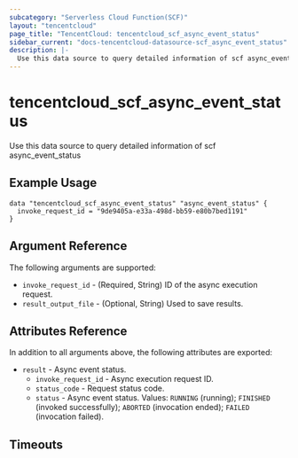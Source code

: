 ```yaml
---
subcategory: "Serverless Cloud Function(SCF)"
layout: "tencentcloud"
page_title: "TencentCloud: tencentcloud_scf_async_event_status"
sidebar_current: "docs-tencentcloud-datasource-scf_async_event_status"
description: |-
  Use this data source to query detailed information of scf async_event_status
---
```


# tencentcloud_scf_async_event_status

Use this data source to query detailed information of scf async_event_status

## Example Usage

```hcl
data "tencentcloud_scf_async_event_status" "async_event_status" {
  invoke_request_id = "9de9405a-e33a-498d-bb59-e80b7bed1191"
}
```

## Argument Reference

The following arguments are supported:

* `invoke_request_id` - (Required, String) ID of the async execution request.
* `result_output_file` - (Optional, String) Used to save results.

## Attributes Reference

In addition to all arguments above, the following attributes are exported:

* `result` - Async event status.
  * `invoke_request_id` - Async execution request ID.
  * `status_code` - Request status code.
  * `status` - Async event status. Values: `RUNNING` (running); `FINISHED` (invoked successfully); `ABORTED` (invocation ended); `FAILED` (invocation failed).


## Timeouts

<no value>


